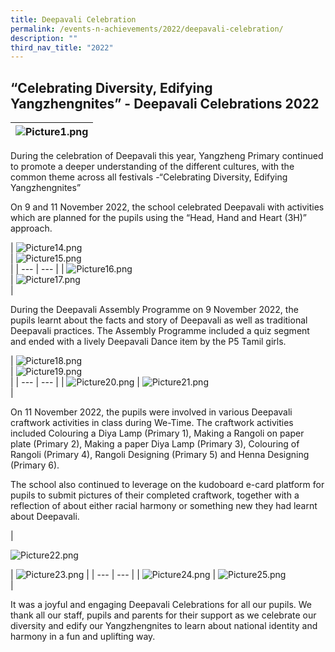 ```yaml
---
title: Deepavali Celebration
permalink: /events-n-achievements/2022/deepavali-celebration/
description: ""
third_nav_title: "2022"
---
```

“Celebrating Diversity, Edifying Yangzhengnites” - Deepavali Celebrations 2022
------------------------------------------------------------------------------

| ![Picture1.png](https://yangzhengpri.moe.edu.sg/qql/slot/u703/Deepavali%202022/Picture1.png) |
| --- |

During the celebration of Deepavali this year, Yangzheng Primary continued to promote a deeper understanding of the different cultures, with the common theme across all festivals -“Celebrating Diversity, Edifying Yangzhengnites”

On 9 and 11 November 2022, the school celebrated Deepavali with activities which are planned for the pupils using the “Head, Hand and Heart (3H)” approach. 

| ![Picture14.png](https://yangzhengpri.moe.edu.sg/qql/slot/u703/Deepavali%202022/Picture14.png)  
 | ![Picture15.png](https://yangzhengpri.moe.edu.sg/qql/slot/u703/Deepavali%202022/Picture15.png)  
 |
| --- | --- |
| ![Picture16.png](https://yangzhengpri.moe.edu.sg/qql/slot/u703/Deepavali%202022/Picture16.png)  
 | ![Picture17.png](https://yangzhengpri.moe.edu.sg/qql/slot/u703/Deepavali%202022/Picture17.png)  
 |

During the Deepavali Assembly Programme on 9 November 2022, the pupils learnt about the facts and story of Deepavali as well as traditional Deepavali practices. The Assembly Programme included a quiz segment and ended with a lively Deepavali Dance item by the P5 Tamil girls.  

| ![Picture18.png](https://yangzhengpri.moe.edu.sg/qql/slot/u703/Deepavali%202022/Picture18.png)  
 | ![Picture19.png](https://yangzhengpri.moe.edu.sg/qql/slot/u703/Deepavali%202022/Picture19.png)  
 |
| --- | --- |
| ![Picture20.png](https://yangzhengpri.moe.edu.sg/qql/slot/u703/Deepavali%202022/Picture20.png) | ![Picture21.png](https://yangzhengpri.moe.edu.sg/qql/slot/u703/Deepavali%202022/Picture21.png)  
 |

On 11 November 2022, the pupils were involved in various Deepavali craftwork activities in class during We-Time. The craftwork activities included Colouring a Diya Lamp (Primary 1), Making a Rangoli on paper plate (Primary 2), Making a paper Diya Lamp (Primary 3), Colouring of Rangoli (Primary 4), Rangoli Designing (Primary 5) and Henna Designing (Primary 6).

The school also continued to leverage on the kudoboard e-card platform for pupils to submit pictures of their completed craftwork, together with a reflection of about either racial harmony or something new they had learnt about Deepavali.

|   
  
![Picture22.png](https://yangzhengpri.moe.edu.sg/qql/slot/u703/Deepavali%202022/Picture22.png)  
  
 | ![Picture23.png](https://yangzhengpri.moe.edu.sg/qql/slot/u703/Deepavali%202022/Picture23.png) |
| --- | --- |
| ![Picture24.png](https://yangzhengpri.moe.edu.sg/qql/slot/u703/Deepavali%202022/Picture24.png) | ![Picture25.png](https://yangzhengpri.moe.edu.sg/qql/slot/u703/Deepavali%202022/Picture25.png)  
 |

It was a joyful and engaging Deepavali Celebrations for all our pupils. We thank all our staff, pupils and parents for their support as we celebrate our diversity and edify our Yangzhengnites to learn about national identity and harmony in a fun and uplifting way.